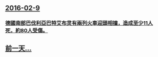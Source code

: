 ## [2016-02-9](/zh/news/2016/02/9/index.md)

### [ 德國南部巴伐利亞巴特艾布灵有兩列火車迎頭相撞，造成至少11人死，約80人受傷。](/zh/news/2016/02/9/德國南部巴伐利亞巴特艾布灵有兩列火車迎頭相撞-造成至少11人死-約80人受傷.md)
## [前一天...](/zh/news/2016/02/8/index.md)


